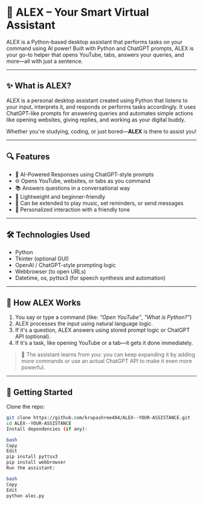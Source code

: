# 🧠 ALEX – Your Smart Virtual Assistant

ALEX is a Python-based desktop assistant that performs tasks on your command using AI power! Built with Python and ChatGPT prompts, ALEX is your go-to helper that opens YouTube, tabs, answers your queries, and more—all with just a sentence.

---

## ✨ What is ALEX?

ALEX is a personal desktop assistant created using Python that listens to your input, interprets it, and responds or performs tasks accordingly. It uses ChatGPT-like prompts for answering queries and automates simple actions like opening websites, giving replies, and working as your digital buddy.

Whether you're studying, coding, or just bored—**ALEX** is there to assist you!

---

## 🔍 Features

- 🧠 AI-Powered Responses using ChatGPT-style prompts
- 🌐 Opens YouTube, websites, or tabs as you command
- 📚 Answers questions in a conversational way
- 📂 Lightweight and beginner-friendly
- 🎵 Can be extended to play music, set reminders, or send messages
- 💬 Personalized interaction with a friendly tone

---

## 🛠️ Technologies Used

- Python
- Tkinter (optional GUI)
- OpenAI / ChatGPT-style prompting logic
- Webbrowser (to open URLs)
- Datetime, os, pyttsx3 (for speech synthesis and automation)

---

## 🧠 How ALEX Works

1. You say or type a command (like: *"Open YouTube"*, *"What is Python?"*)
2. ALEX processes the input using natural language logic.
3. If it's a question, ALEX answers using stored prompt logic or ChatGPT API (optional).
4. If it's a task, like opening YouTube or a tab—it gets it done immediately.

> 🧪 The assistant learns from you: you can keep expanding it by adding more commands or use an actual ChatGPT API to make it even more powerful.

---

## 🚀 Getting Started

Clone the repo:

```bash
git clone https://github.com/krupashree494/ALEX--YOUR-ASSISTANCE.git
cd ALEX--YOUR-ASSISTANCE
Install dependencies (if any):

bash
Copy
Edit
pip install pyttsx3
pip install webbrowser
Run the assistant:

bash
Copy
Edit
python alec.py

